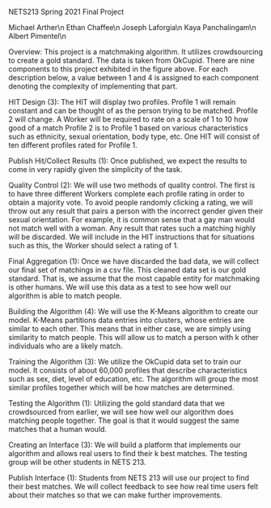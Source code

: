 NETS213 Spring 2021 Final Project

Michael Arther\n
Ethan Chaffee\n
Joseph Laforgia\n
Kaya Panchalingam\n
Albert Pimentel\n

Overview:
This project is a matchmaking algorithm. It utilizes crowdsourcing to create a gold standard. The
data is taken from OkCupid. There are nine components to this project exhibited in the figure
above. For each description below, a value between 1 and 4 is assigned to each component
denoting the complexity of implementing that part.

HIT Design (3):
The HIT will display two profiles. Profile 1 will remain constant and can be thought of as the
person trying to be matched. Profile 2 will change. A Worker will be required to rate on a scale
of 1 to 10 how good of a match Profile 2 is to Profile 1 based on various characteristics such as
ethnicity, sexual orientation, body type, etc. One HIT will consist of ten different profiles rated
for Profile 1.

Publish Hit/Collect Results (1):
Once published, we expect the results to come in very rapidly given the simplicity of the task.

Quality Control (2):
We will use two methods of quality control. The first is to have three different Workers
complete each profile rating in order to obtain a majority vote. To avoid people randomly
clicking a rating, we will throw out any result that pairs a person with the incorrect gender given
their sexual orientation. For example, it is common sense that a gay man would not match well
with a woman. Any result that rates such a matching highly will be discarded. We will include in
the HIT instructions that for situations such as this, the Worker should select a rating of 1.

Final Aggregation (1):
Once we have discarded the bad data, we will collect our final set of matchings in a csv file. This cleaned data set is our gold standard. That is, we assume that the most capable entity
for matchmaking is other humans. We will use this data as a test to see how well our algorithm
is able to match people.

Building the Algorithm (4):
We will use the K-Means algorithm to create our model. K-Means partitions data entries into
clusters, whose entries are similar to each other. This means that in either case, we are simply
using similarity to match people. This will allow us to match a person with k other individuals
who are a likely match.

Training the Algorithm (3):
We utilize the OkCupid data set to train our model. It consists of about 60,000 profiles that
describe characteristics such as sex, diet, level of education, etc. The algorithm will group the
most similar profiles together which will be how matches are determined.

Testing the Algorithm (1):
Utilizing the gold standard data that we crowdsourced from earlier, we will see how well our
algorithm does matching people together. The goal is that it would suggest the same matches
that a human would.

Creating an Interface (3):
We will build a platform that implements our algorithm and allows real users to find their k best
matches. The testing group will be other students in NETS 213.

Publish Interface (1):
Students from NETS 213 will use our project to find their best matches. We will collect feedback
to see how real time users felt about their matches so that we can make further improvements.
